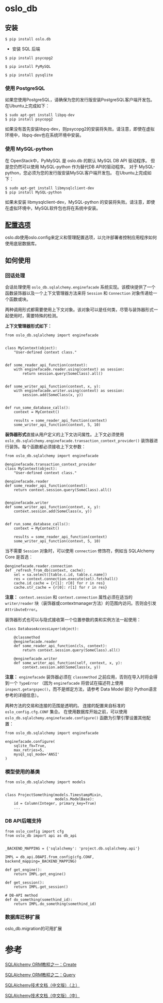 # oslo_db

## 安装

```
$ pip install oslo.db
```

* 安装 SQL 后端

```
$ pip install psycopg2
```

```
$ pip install PyMySQL
```

```
$ pip install pysqlite
```

### 使用 PostgreSQL

如果您使用PostgreSQL，请确保为您的发行版安装PostgreSQL客户端开发包。在Ubuntu上完成如下：

```
$ sudo apt-get install libpq-dev
$ pip install psycopg2
```

如果没有首先安装libpq-dev，则psycopg2的安装将失败。请注意，即使在虚拟环境中，libpq-dev也在系统环境中安装。

### 使用 MySQL-python 

在 OpenStack中，PyMySQL 是 oslo.db 的默认 MySQL DB API 驱动程序。 但是您仍然可以使用 MySQL-python 作为替代DB API的驱动程序。 对于 MySQL-python，您必须为您的发行版安装MySQL客户端开发包。 在Ubuntu上完成如下：

```
$ sudo apt-get install libmysqlclient-dev
$ pip install MySQL-python
```

如果未安装 libmysqlclient-dev，MySQL-python 的安装将失败。请注意，即使在虚拟环境中，MySQL软件包也将在系统中安装。

## [配置选项](https://docs.openstack.org/developer/oslo.db/opts.html)

oslo.db使用oslo.config来定义和管理配置选项，以允许部署者控制应用程序如何使用底层数据库。

## 如何使用

### 回话处理

会话处理使用 `oslo_db.sqlalchemy.enginefacade` 系统实现。该模块提供了一个函数装饰器以及一个上下文管理器方法来将 `Session` 和 `Connection` 对象传递给一个函数或块。

两种调用形式都需要使用上下文对象。该对象可以是任何类，尽管与装饰器形式一起使用时，需要特殊的检测。

**上下文管理器形式如下：**

```
from oslo_db.sqlalchemy import enginefacade


class MyContext(object):
    "User-defined context class."


def some_reader_api_function(context):
    with enginefacade.reader.using(context) as session:
        return session.query(SomeClass).all()


def some_writer_api_function(context, x, y):
    with enginefacade.writer.using(context) as session:
        session.add(SomeClass(x, y))


def run_some_database_calls():
    context = MyContext()

    results = some_reader_api_function(context)
    some_writer_api_function(context, 5, 10)
```

**装饰器形式**直接从用户定义的上下文访问属性。上下文必须使用 `oslo_db.sqlalchemy.enginefacade.transaction_context_provider()` 装饰器进行装饰。每个函数都必须接收上下文参数：

```
from oslo_db.sqlalchemy import enginefacade

@enginefacade.transaction_context_provider
class MyContext(object):
    "User-defined context class."

@enginefacade.reader
def some_reader_api_function(context):
    return context.session.query(SomeClass).all()


@enginefacade.writer
def some_writer_api_function(context, x, y):
    context.session.add(SomeClass(x, y))


def run_some_database_calls():
    context = MyContext()

    results = some_reader_api_function(context)
    some_writer_api_function(context, 5, 10)
```

当不需要 `Session` 对象时，可以使用 `connection` 修饰符，例如当 SQLAlchemy Core 是首选：

```
@enginefacade.reader.connection
def _refresh_from_db(context, cache):
    sel = sa.select([table.c.id, table.c.name])
    res = context.connection.execute(sel).fetchall()
    cache.id_cache = {r[1]: r[0] for r in res}
    cache.str_cache = {r[0]: r[1] for r in res}
```

**注意：** `context.session` 和 `context.connection` 属性必须在适当的 `writer/reader` 块（装饰器或contextmanager方法）的范围内访问。否则会引发 `AttributeError`。

装饰器形式也可以与隐式接收第一个位置参数的类和实例方法一起使用：

```
class DatabaseAccessLayer(object):

    @classmethod
    @enginefacade.reader
    def some_reader_api_function(cls, context):
        return context.session.query(SomeClass).all()

    @enginefacade.writer
    def some_writer_api_function(self, context, x, y):
        context.session.add(SomeClass(x, y))
```

**注意：** `enginefacade` 装饰器必须在 `classmethod` 之前应用，否则在导入时将会得到一个 `TypeError` （因为 `enginefacade` 将尝试在描述符上使用 `inspect.getargspec()`，而不是绑定方法，请参考 Data Model 部分 Python语言参考的详细信息）。

两种方法的交易和连接的范围是透明的。 连接的配置来自标准的 `oslo_config.cfg.CONF` 集合。 在使用数据库开始之前，可以使用 `oslo_db.sqlalchemy.enginefacade.configure()` 函数为引擎引擎设置其他配置：

```
from oslo_db.sqlalchemy import enginefacade

enginefacade.configure(
    sqlite_fk=True,
    max_retries=5,
    mysql_sql_mode='ANSI'
)
```

### 模型使用的基类

```
from oslo_db.sqlalchemy import models


class ProjectSomething(models.TimestampMixin,
                       models.ModelBase):
    id = Column(Integer, primary_key=True)
    ...
```

### DB API后端支持

```
from oslo_config import cfg
from oslo_db import api as db_api


_BACKEND_MAPPING = {'sqlalchemy': 'project.db.sqlalchemy.api'}

IMPL = db_api.DBAPI.from_config(cfg.CONF, backend_mapping=_BACKEND_MAPPING)

def get_engine():
    return IMPL.get_engine()

def get_session():
    return IMPL.get_session()

# DB-API method
def do_something(somethind_id):
    return IMPL.do_something(somethind_id)
```

### 数据库迁移扩展

oslo_db.migration的可用扩展

# 参考

[SQLAlchemy ORM教程之一：Create](http://www.jianshu.com/p/0d234e14b5d3)

[SQLAlchemy ORM教程之二：Query](http://www.jianshu.com/p/8d085e2f2657)

[ SQLAlchemy技术文档（中文版）（上） ](http://www.cnblogs.com/iwangzc/p/4112078.html)

[ SQLAlchemy技术文档（中文版）（中） ](http://www.cnblogs.com/iwangzc/p/4114913.html)